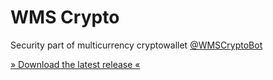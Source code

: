 # WMS Crypto
Security part of multicurrency cryptowallet [@WMSCryptoBot](https://t.me/WMSCryptoBot)

[» Download the latest release «](https://github.com/vasinkd/WMSCrypto/releases/latest)
